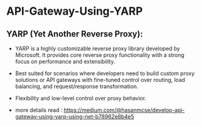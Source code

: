 ﻿# API-Gateway-Using-YARP
## YARP (Yet Another Reverse Proxy):

- YARP is a highly customizable reverse proxy library developed by Microsoft. It provides core reverse proxy functionality with a strong focus on performance and extensibility.

- Best suited for scenarios where developers need to build custom proxy solutions or API gateways with fine-tuned control over routing, load balancing, and request/response transformation.

- Flexibility and low-level control over proxy behavior.

- more details read : https://medium.com/@hasanmcse/develop-api-gateway-using-yarp-using-net-b78962e8b4e5
